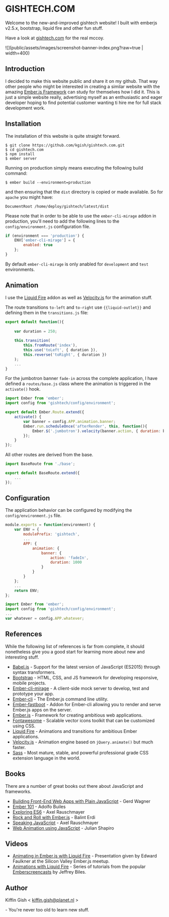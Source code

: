 # GISHTECH.COM

Welcome to the new-and-improved gishtech website! I built with emberjs v2.5.x, bootstrap, liquid fire and other fun stuff.

Have a look at [gishtech.com](http://www.gishtech.com) for the real mccoy.

![](public/assets/images/screenshot-banner-index.png?raw=true | width=400)

## Introduction

I decided to make this website public and share it on my github. That way other people who might be interested in 
creating a similar website with the amazing [Ember.js Framework](http://emberjs.com) can study for themselves how I 
did it. This is just a simple website really, advertising myself as an enthusiastic and eager developer hoping to
find potential customer wanting ti hire me for full stack development work.

## Installation

The installation of this website is quite straight forward.

    $ git clone https://github.com/kgish/gishtech.com.git
    $ cd gishtech.com
    $ npm install
    $ ember server
    
Running on production simply means executing the following build command:

    $ ember build --environment=production
    
and then ensuring that the `dist` directory is copied or made available. So for `apache` you might have:

    DocumentRoot /home/deploy/gishtech/latest/dist
    
Please note that in order to be able to use the `ember-cli-mirage` addon in production, you'll need to add the 
following lines to the `config/environment.js` configuration file.

```javascript
if (environment === 'production') {
    ENV['ember-cli-mirage'] = {
        enabled: true
    };
}
```

By default `ember-cli-mirage` is only anabled for `development` and `test` environments.

## Animation

I use the [Liquid Fire](http://ember-animation.github.io/liquid-fire/) addon as well as [Velocity.js](http://julian.com/research/velocity/) for the animation stuff. 

The route transitions `to-left` and `to-right` use `{{liquid-outlet}}` and defining them in the `transitions.js` file:

```javascript
export default function(){
    
    var duration = 250;
    
    this.transition(
        this.fromRoute('index'),
        this.use('toLeft', { duration }),
        this.reverse('toRight', { duration })
    );
    ...
}
```

For the jumbotron banner `fade-in` across the complete application, I have defined a `routes/base.js` class where the
animation is triggered in the `activate()` hook.


```javascript
import Ember from 'ember';
import config from 'gishtech/config/environment';

export default Ember.Route.extend({
    activate() {
        var banner = config.APP.animation.banner;
        Ember.run.scheduleOnce('afterRender', this, function(){
            Ember.$('.jumbotron').velocity(banner.action, { duration: banner.duration });
        });
    }
});
```

All other routes are derived from the base.

```javascript
import BaseRoute from './base';

export default BaseRoute.extend({
    ...
});
```

## Configuration

The application behavior can be configured by modifying the `config/environment.js` file.

```javascript
module.exports = function(environment) {
    var ENV = {
        modulePrefix: 'gishtech',
        ...
        APP: {
            animation: {
                banner: {
                    action: 'fadeIn',
                    duration: 1000
                }
            }
        }
    };
    ...
    return ENV;
};
```

```javascript
import Ember from 'ember';
import config from 'gishtech/config/environment';
...
var whatever = config.APP.whatever;
```


## References

While the following list of references is far from complete, it should nonetheless give you a good start for learning
more about new and interesting stuff.

* [Babel.js](http://babeljs.io/) - Support for the latest version of JavaScript (ES2015) through syntax transformers.
* [Bootstrap](http://getbootstrap.com/) - HTML, CSS, and JS framework for developing responsive, mobile projects.
* [Ember-cli-mirage](http://www.ember-cli-mirage.com/) - A client-side mock server to develop, test and prototype your app. 
* [Ember-cli](http://ember-cli.com/) - The Ember.js command line utility.
* [Ember-fastboot](http://www.ember-fastboot.com/) - Addon for Ember-cli allowing you to render and serve Ember.js apps on the server. 
* [Ember.js](http://emberjs.com/) - Framework for creating ambitious web applications.
* [Fontawesome](http://fontawesome.io/) - Scalable vector icons toolkit that can be customized using CSS.
* [Liquid Fire](http://ember-animation.github.io/liquid-fire/) - Animations and transitions for ambitious Ember applications.
* [Velocity.js](http://julian.com/research/velocity/) - Animation engine based on `jQuery.animate()` but much faster.
* [Sass](http://sass-lang.com/) - Most mature, stable, and powerful professional grade CSS extension language in the world.

## Books

There are a number of great books out there about JavaScript and frameworks.

* [Building Front-End Web Apps with Plain JavaScript](https://gumroad.com/l/YyWka) - Gerd Wagner
* [Ember 101](https://leanpub.com/ember-cli-101) - Adolfo Builes
* [Exploring ES6](https://leanpub.com/exploring-es6) - Axel Rauschmayer
* [Rock and Roll with Ember.js](http://balinterdi.com/rock-and-roll-with-emberjs/) - Balint Erdi
* [Speaking JavaScript](http://speakingjs.com/es5/) - Axel Rauschmayer
* [Web Animation using JavaScript](http://www.amazon.com/Web-Animation-using-JavaScript-Develop/dp/0134096665) - Julian Shapiro

## Videos

* [Animating in Ember.js with Liquid Fire](https://www.youtube.com/watch?v=vq_BcIFM8Rc) - Presentation given by Edward Faulkner at the Silicon Valley Ember.js meetup.
* [Animations with Liquid Fire](https://www.emberscreencasts.com/tags/liquid-fire) - Series of tutorials from the popular [Emberscreencasts](https://www.emberscreencasts.com/) by Jeffrey Biles.

## Author

Kiffin Gish \< kiffin.gish@planet.nl \>

\- You're never too old to learn new stuff.

